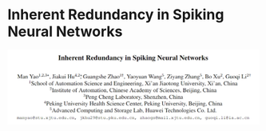 # Inherent Redundancy in Spiking Neural Networks

<img src="Inherent Redundancy in Spiking Neural Networks.assets/image-20240108121105757.png" alt="image-20240108121105757" style="zoom:80%;" />